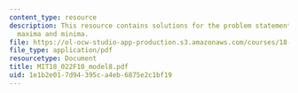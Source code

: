```yaml
---
content_type: resource
description: This resource contains solutions for the problem statements related to
  maxima and minima.
file: https://ol-ocw-studio-app-production.s3.amazonaws.com/courses/18-022-calculus-of-several-variables-fall-2010/1e1b2e017d94395ca4eb6875e2c1bf19_MIT18_022F10_model8.pdf
file_type: application/pdf
resourcetype: Document
title: MIT18_022F10_model8.pdf
uid: 1e1b2e01-7d94-395c-a4eb-6875e2c1bf19
---
```


